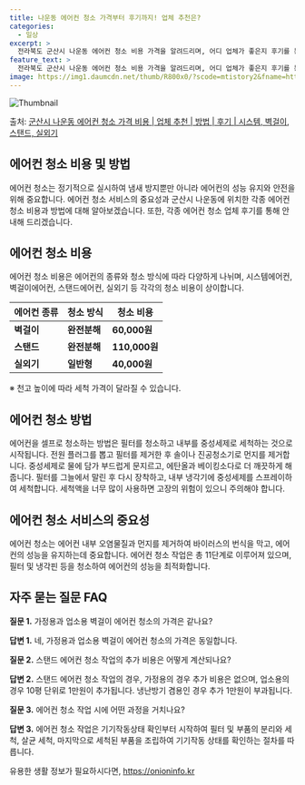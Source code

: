 ```yaml
---
title: 나운동 에어컨 청소 가격부터 후기까지! 업체 추천은?
categories:
  - 일상
excerpt: >
  전라북도 군산시 나운동 에어컨 청소 비용 가격을 알려드리며, 어디 업체가 좋은지 후기를 통해 알아보겠습니다. 현재 글에서는 시스템, 벽걸이, 스탠드, 실외기 각각에 대해 청소 비용이 나와 있으니 참고하시면 되겠습니다. 에어컨 분해 청소 방법 보기 👈 클릭셀프 에어컨 청소 방법 보기👈 클릭군산시 나운동 에어컨 청소 비용시스템에어컨 방식클리닝방식금액1way 방식에어컨 완전분해80,000원1way 방식에어컨 필터세척35,000원2way 방식에어컨 완전분해90,000원2way 방식에어컨 필터세척35,000원4way 방식에어컨 완전분해120,000원4way 방식에어컨 필터세척35,000원원형방식에어컨 완전분해140,000원원형방식에어컨 필터세척35,000원에어컨 청소 견적 샘플 보기 👈 클릭에어컨 냄새의 원인에어..
feature_text: >
  전라북도 군산시 나운동 에어컨 청소 비용 가격을 알려드리며, 어디 업체가 좋은지 후기를 통해 알아보겠습니다. 현재 글에서는 시스템, 벽걸이, 스탠드, 실외기 각각에 대해 청소 비용이 나와 있으니 참고하시면 되겠습니다. 에어컨 분해 청소 방법 보기 👈 클릭셀프 에어컨 청소 방법 보기👈 클릭군산시 나운동 에어컨 청소 비용시스템에어컨 방식클리닝방식금액1way 방식에어컨 완전분해80,000원1way 방식에어컨 필터세척35,000원2way 방식에어컨 완전분해90,000원2way 방식에어컨 필터세척35,000원4way 방식에어컨 완전분해120,000원4way 방식에어컨 필터세척35,000원원형방식에어컨 완전분해140,000원원형방식에어컨 필터세척35,000원에어컨 청소 견적 샘플 보기 👈 클릭에어컨 냄새의 원인에어..
image: https://img1.daumcdn.net/thumb/R800x0/?scode=mtistory2&fname=https%3A%2F%2Fblog.kakaocdn.net%2Fdn%2FDVXgn%2FbtsHxidAq1f%2FAKAyZfsw3ZmczAKRGM1uK0%2Fimg.webp
---
```


![Thumbnail](https://img1.daumcdn.net/thumb/R800x0/?scode=mtistory2&fname=https%3A%2F%2Fblog.kakaocdn.net%2Fdn%2FDVXgn%2FbtsHxidAq1f%2FAKAyZfsw3ZmczAKRGM1uK0%2Fimg.webp)

<p>출처: <a href="https://onioninfo.kr/entry/%EA%B5%B0%EC%82%B0%EC%8B%9C-%EB%82%98%EC%9A%B4%EB%8F%99-%EC%97%90%EC%96%B4%EC%BB%A8-%EC%B2%AD%EC%86%8C-%EA%B0%80%EA%B2%A9-%EB%B9%84%EC%9A%A9-%EC%97%85%EC%B2%B4-%EC%B6%94%EC%B2%9C-%EB%B0%A9%EB%B2%95-%ED%9B%84%EA%B8%B0-%EC%8B%9C%EC%8A%A4%ED%85%9C-%EB%B2%BD%EA%B1%B8%EC%9D%B4-%EC%8A%A4%ED%83%A0%EB%93%9C-%EC%8B%A4%EC%99%B8%EA%B8%B0" rel="dofollow">군산시 나운동 에어컨 청소 가격 비용 | 업체 추천 | 방법 | 후기 | 시스템, 벽걸이, 스탠드, 실외기</a> </p>

## 에어컨 청소 비용 및 방법

에어컨 청소는 정기적으로 실시하여 냄새 방지뿐만 아니라 에어컨의 성능 유지와 안전을 위해 중요합니다. 에어컨 청소 서비스의 중요성과 군산시
나운동에 위치한 각종 에어컨 청소 비용과 방법에 대해 알아보겠습니다. 또한, 각종 에어컨 청소 업체 후기를 통해 안내해 드리겠습니다.

## 에어컨 청소 비용

에어컨 청소 비용은 에어컨의 종류와 청소 방식에 따라 다양하게 나뉘며, 시스템에어컨, 벽걸이에어컨, 스탠드에어컨, 실외기 등 각각의 청소
비용이 상이합니다.

**에어컨 종류** | **청소 방식** | **청소 비용**  
---|---|---  
**벽걸이** | **완전분해** | **60,000원**  
**스탠드** | **완전분해** | **110,000원**  
**실외기** | **일반형** | **40,000원**  
  
※ 천고 높이에 따라 세척 가격이 달라질 수 있습니다.

## 에어컨 청소 방법

에어컨을 셀프로 청소하는 방법은 필터를 청소하고 내부를 중성세제로 세척하는 것으로 시작됩니다. 전원 플러그를 뽑고 필터를 제거한 후 솔이나
진공청소기로 먼지를 제거합니다. 중성세제로 물에 담가 부드럽게 문지르고, 에탄올과 베이킹소다로 더 깨끗하게 해줍니다. 필터를 그늘에서 말린
후 다시 장착하고, 내부 냉각기에 중성세제를 스프레이하여 세척합니다. 세척액을 너무 많이 사용하면 고장의 위험이 있으니 주의해야 합니다.

## 에어컨 청소 서비스의 중요성

에어컨 청소는 에어컨 내부 오염물질과 먼지를 제거하여 바이러스의 번식을 막고, 에어컨의 성능을 유지하는데 중요합니다. 에어컨 청소 작업은 총
11단계로 이루어져 있으며, 필터 및 냉각핀 등을 청소하여 에어컨의 성능을 최적화합니다.

## 자주 묻는 질문 FAQ

**질문 1.** 가정용과 업소용 벽걸이 에어컨 청소의 가격은 같나요?

**답변 1.** 네, 가정용과 업소용 벽걸이 에어컨 청소의 가격은 동일합니다.

**질문 2.** 스탠드 에어컨 청소 작업의 추가 비용은 어떻게 계산되나요?

**답변 2.** 스탠드 에어컨 청소 작업의 경우, 가정용의 경우 추가 비용은 없으며, 업소용의 경우 10평 단위로 1만원이 추가됩니다.
냉난방기 겸용인 경우 추가 1만원이 부과됩니다.

**질문 3.** 에어컨 청소 작업 시에 어떤 과정을 거치나요?

**답변 3.** 에어컨 청소 작업은 기기작동상태 확인부터 시작하여 필터 및 부품의 분리와 세척, 살균 세척, 마지막으로 세척된 부품을
조립하여 기기작동 상태를 확인하는 절차를 따릅니다.



 

유용한 생활 정보가 필요하시다면, <a href="https://onioninfo.kr" rel="dofollow">https://onioninfo.kr</a>


